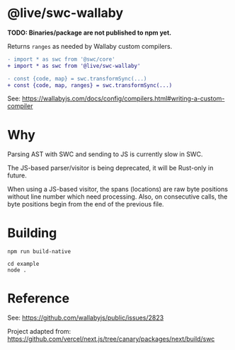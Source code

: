 # @live/swc-wallaby

**TODO: Binaries/package are not published to npm yet.**

Returns `ranges` as needed by Wallaby custom compilers.

```diff
- import * as swc from '@swc/core'
+ import * as swc from '@live/swc-wallaby'

- const {code, map} = swc.transformSync(...)
+ const {code, map, ranges} = swc.transformSync(...)
```

See: https://wallabyjs.com/docs/config/compilers.html#writing-a-custom-compiler

# Why

Parsing AST with SWC and sending to JS is currently slow in SWC.

The JS-based parser/visitor is being deprecated, it will be Rust-only in future.

When using a JS-based visitor, the spans (locations) are raw byte positions without line number which need processing. Also, on consecutive calls, the byte positions begin from the end of the previous file.

# Building

```
npm run build-native

cd example
node .
```

# Reference

See: https://github.com/wallabyjs/public/issues/2823

Project adapted from: https://github.com/vercel/next.js/tree/canary/packages/next/build/swc
